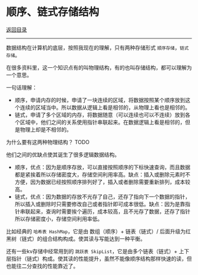 # 顺序、链式存储结构

[返回目录](../01-数据结构与算法.md)

---

数据结构在计算机的底层，按照我现在的理解，只有两种存储形式 `顺序存储`，`链式存储`。

在很多资料里，这一个知识点有的叫物理结构，有的也叫存储结构，都可以理解为一个意思。

一句话理解：

- 顺序，申请内存的时候，申请了一块连续的区域，将数据按照某个顺序放到这个连续的区域当中。所以数据从逻辑上看是相邻的，从物理上看也是相邻的。
- 链式，申请了多个区域的内存，将数据随意（可以连续也可以不连续）放到各个区域中，他们之间的关系使用指针串联起来。在数据逻辑上看是相邻的，但是物理上却是不相邻的。

为什么要有这两种物理结构？ TODO

他们之间的优缺点使其诞生了很多逻辑数据结构。

- 顺序，优点：因为是顺序存放，可以直接按照顺序的下标快速查询，而且数据都是紧挨着所以存储密度大，存储空间利用率高。缺点：插入或删除元素时不方便，因为数据已经按照顺序排列好了，插入或者删除需要重新排列，成本较高。
- 链式，优点：因为数据的存放不光存了自己，还存了指向下一个数据的指针，所以插入或删除时只需要修改自己或者指针即可成本很低。缺点：因为是靠指针串联起来，查询时需要挨个遍历，成本较高，且不光存了数据，还存了指针所以存储密度小，存储空间利用率低。

比如经典的 `哈希表 HashMap`，它是由 数组（顺序）+ 链表（链式）/ 后面升级为红黑树（链式）的组合结构构成。使其读与写能达到一种平衡。

还有一些kv存储中经常用到的 `跳跃表 SkipList`，它是由多个链表（链式）+ 上下层指针（链式）构成。使其读的性能提升，虽然不能像顺序结构那样快速的读，但也能往二分查找的性能靠近了。

